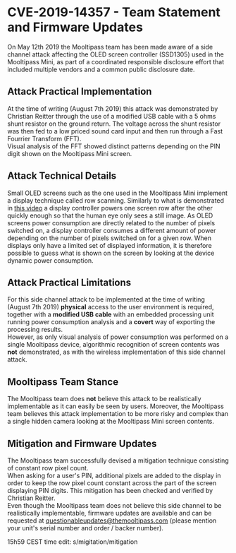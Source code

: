 CVE-2019-14357 - Team Statement and Firmware Updates
======================================================

On May 12th 2019 the Mooltipass team has been made aware of a side channel attack affecting the OLED screen controller (SSD1305) used in the Mooltipass Mini, as part of a coordinated responsible disclosure effort that included multiple vendors and a common public disclosure date.

Attack Practical Implementation 
-------------------------------
At the time of writing (August 7th 2019) this attack was demonstrated by Christian Reitter through the use of a modified USB cable with a 5 ohms shunt resistor on the ground return. The voltage across the shunt resistor was then fed to a low priced sound card input and then run through a Fast Fourrier Transform (FFT).  
Visual analysis of the FFT showed distinct patterns depending on the PIN digit shown on the Mooltipass Mini screen.

Attack Technical Details 
------------------------
Small OLED screens such as the one used in the Mooltipass Mini implement a display technique called row scanning. Similarly to what is demonstrated in [this video](https://www.youtube.com/watch?v=zyviz8ggq5A) a display controller powers one screen row after the other quickly enough so that the human eye only sees a still image.
As OLED screens power consumption are directly related to the number of pixels switched on, a display controller consumes a different amount of power depending on the number of pixels switched on for a given row. When displays only have a limited set of displayed information, it is therefore possible to guess what is shown on the screen by looking at the device dynamic power consumption.

Attack Practical Limitations 
----------------------------
For this side channel attack to be implemented at the time of writing (August 7th 2019) **physical** access to the user environment is required, together with a **modified USB cable** with an embedded processing unit running power consumption analysis and a **covert** way of exporting the processing results.  
However, as only visual analysis of power consumption was performed on a single Mooltipass device, algorithmic recognition of screen contents was **not** demonstrated, as with the wireless implementation of this side channel attack.

Mooltipass Team Stance 
----------------------
The Mooltipass team does **not** believe this attack to be realistically implementable as it can easily be seen by users. Moreover, the Mooltipass team believes this attack implementation to be more risky and complex than a single hidden camera looking at the Mooltipass Mini screen contents.

Mitigation and Firmware Updates
-------------------------------
The Mooltipass team successfully devised a mitigation technique consisting of constant row pixel count.  
When asking for a user's PIN, additional pixels are added to the display in order to keep the row pixel count constant across the part of the screen displaying PIN digits. This mitigation has been checked and verified by Christian Reitter.  
Even though the Mooltipass team does not believe this side channel to be realistically implementable, firmware updates are available and can be requested at questionableupdates@themooltipass.com (please mention your unit's serial number and order / backer number).  
  
15h59 CEST time edit: s/migitation/mitigation
